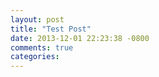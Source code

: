 ```yaml
---
layout: post
title: "Test Post"
date: 2013-12-01 22:23:38 -0800
comments: true
categories: 
---
```

